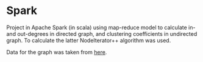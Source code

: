 # Spark
Project in Apache Spark (in scala) using map-reduce model to calculate in- and out-degrees in directed graph, and clustering coefficients in undirected graph. To calculate the latter NodeIterator++ algorithm was used.

Data for the graph was taken from [here](http://snap.stanford.edu/data/web-Stanford.html).
